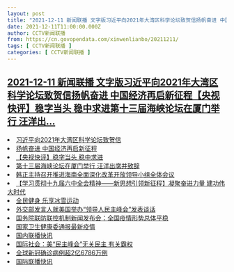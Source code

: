 ```yaml
---
layout: post
title: "2021-12-11 新闻联播 文字版习近平向2021年大湾区科学论坛致贺信扬帆奋进 中国经济再启新征程【央视快评】稳字当头 稳中求进第十三届海峡论坛在厦门举行 汪洋出"
date: 2021-12-11T11:00:00.000Z
author: CCTV新闻联播
from: https://cn.govopendata.com/xinwenlianbo/20211211/
tags: [ CCTV新闻联播 ]
categories: [ CCTV新闻联播 ]
---
```

<!--1639220400000-->
[2021-12-11 新闻联播 文字版习近平向2021年大湾区科学论坛致贺信扬帆奋进 中国经济再启新征程【央视快评】稳字当头 稳中求进第十三届海峡论坛在厦门举行 汪洋出...](https://cn.govopendata.com/xinwenlianbo/20211211/)
------

<div>
<li><a target="_blank" href="https://cn.govopendata.com/xinwenlianbo/20211211/#270688">习近平向2021年大湾区科学论坛致贺信</a></li><li><a target="_blank" href="https://cn.govopendata.com/xinwenlianbo/20211211/#270689">扬帆奋进 中国经济再启新征程</a></li><li><a target="_blank" href="https://cn.govopendata.com/xinwenlianbo/20211211/#270690">【央视快评】稳字当头 稳中求进</a></li><li><a target="_blank" href="https://cn.govopendata.com/xinwenlianbo/20211211/#270691">第十三届海峡论坛在厦门举行 汪洋出席并致辞</a></li><li><a target="_blank" href="https://cn.govopendata.com/xinwenlianbo/20211211/#270692">韩正主持召开推进海南全面深化改革开放领导小组全体会议</a></li><li><a target="_blank" href="https://cn.govopendata.com/xinwenlianbo/20211211/#270693">【学习贯彻十九届六中全会精神——新思想引领新征程】凝聚奋进力量 建功伟大时代</a></li><li><a target="_blank" href="https://cn.govopendata.com/xinwenlianbo/20211211/#270694">全民健身 乐享冰雪运动</a></li><li><a target="_blank" href="https://cn.govopendata.com/xinwenlianbo/20211211/#270695">外交部发言人就美国举办“领导人民主峰会”发表谈话</a></li><li><a target="_blank" href="https://cn.govopendata.com/xinwenlianbo/20211211/#270696">国务院联防联控机制新闻发布会：全国疫情形势总体平稳</a></li><li><a target="_blank" href="https://cn.govopendata.com/xinwenlianbo/20211211/#270697">国家卫生健康委通报最新疫情</a></li><li><a target="_blank" href="https://cn.govopendata.com/xinwenlianbo/20211211/#270698">国内联播快讯</a></li><li><a target="_blank" href="https://cn.govopendata.com/xinwenlianbo/20211211/#270699">国际社会：美“民主峰会”无关民主 有关霸权</a></li><li><a target="_blank" href="https://cn.govopendata.com/xinwenlianbo/20211211/#270700">全球新冠确诊病例超2亿6786万例</a></li><li><a target="_blank" href="https://cn.govopendata.com/xinwenlianbo/20211211/#270701">国际联播快讯</a></li>
</div>
